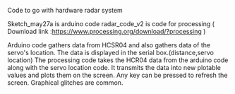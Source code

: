 Code to go with hardware radar system

Sketch_may27a is arduino code
radar_code_v2 is code for processing ( Download link :https://www.processing.org/download/?processing )

Arduino code gathers data from HCSR04 and also gathers data of the servo's location. The data is displayed in the serial box.(distance,servo location)
The processing code takes the HCR04 data from the arduino code along with the servo location code. It transmits the data into new plotable values and plots them on the screen. Any key can be pressed to refresh the screen. Graphical glitches are common.
